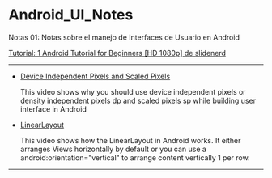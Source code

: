 Android_UI_Notes
================

Notas 01: Notas sobre el manejo de Interfaces de Usuario en Android

[Tutorial: 1 Android Tutorial for Beginners [HD 1080p] de slidenerd](https://www.youtube.com/channel/UCbP2HeYGC3kfHjHLMPplZuQ)

**********

- [Device Independent Pixels and Scaled Pixels](https://www.youtube.com/watch?v=gd_7wKZiuW0&index=35&list=PLonJJ3BVjZW6hYgvtkaWvwAVvOFB7fkLa)

	This video shows why you should use device independent pixels or density independent pixels dp and scaled pixels sp while building user interface in Android

- [LinearLayout](https://www.youtube.com/watch?v=70-JVroY1Ng&index=36&list=PLonJJ3BVjZW6hYgvtkaWvwAVvOFB7fkLa)

	This video shows how the LinearLayout in Android works. It either arranges Views horizontally by default or you can use a android:orientation="vertical" to arrange content vertically 1 per row.

********
